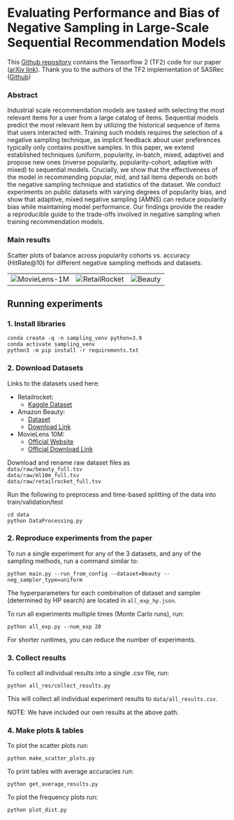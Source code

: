 # Evaluating Performance and Bias of Negative Sampling in Large-Scale Sequential Recommendation Models

This [Github repository](http://github.com/apple/ml-negative-sampling) contains the Tensorflow 2 (TF2) code for our paper ([arXiv link](https://arxiv.org/pdf/2410.17276)).
Thank you to the authors of the TF2 implementation of SASRec ([Github](https://github.com/kang205/SASRec))

### Abstract

Industrial scale recommendation models are tasked with selecting the most relevant items for a user from a large catalog of items.
Sequential models predict the most relevant item by utilizing the historical sequence of items that users interacted with.
Training such models requires the selection of a negative sampling technique, as implicit feedback about user preferences
typically only contains positive samples. In this paper, we extend established techniques (uniform, popularity, in-batch,
mixed, adaptive) and propose new ones (inverse popularity, popularity-cohort, adaptive with mixed) to sequential models.
Crucially, we show that the effectiveness of the model in recommending popular, mid, and tail items depends on both the
negative sampling technique and statistics of the dataset. We conduct experiments on public datasets with varying degrees
of popularity bias, and show that adaptive, mixed negative sampling (AMNS) can reduce popularity bias while maintaining
model performance. Our findings provide the reader a reproducible guide to the trade-offs involved in negative sampling
when training recommendation models.

### Main results
Scatter plots of balance across popularity cohorts vs. accuracy (HitRate@10) 
for different negative sampling methods and datasets.


|                                                 |                                      |                                      |
|:-----------------------------------------------:|:------------------------------------:|:------------------------------------:|
| ![MovieLens-1M](./images/scatter_MovieLens.png) | ![RetailRocket](./images/scatter_RetailRocket.png) |![Beauty](./images/scatter_Beauty.png) 

## Running experiments

### 1. Install libraries

```
conda create -q -n sampling_venv python=3.9
conda activate sampling_venv
python3 -m pip install -r requirements.txt
```

### 2. Download Datasets

Links to the datasets used here:

- Retailrocket:
    - [Kaggle Dataset](https://www.kaggle.com/datasets/retailrocket/ecommerce-dataset)
- Amazon Beauty:
    - [Dataset](https://cseweb.ucsd.edu/~jmcauley/datasets/amazon/links.html)
    - [Download Link](http://snap.stanford.edu/data/amazon/productGraph/categoryFiles/ratings_Beauty.csv)
- MovieLens 10M:
    - [Official Website](https://grouplens.org/datasets/movielens/)
    - [Official Download Link](https://files.grouplens.org/datasets/movielens/ml-10m.zip)

Download and rename raw dataset files as  
`data/raw/beauty_full.tsv`  
`data/raw/ml10m_full.tsv`  
`data/raw/retailrocket_full.tsv`  

Run the following to preprocess and time-based splitting of the data into train/validation/test

```
cd data
python DataProcessing.py
```

### 2. Reproduce experiments from the paper

To run a single experiment for any of the 3 datasets, and any of the sampling methods, run a command similar to:

```
python main.py --run_from_config --dataset=Beauty --neg_sampler_type=uniform
```

The hyperparameters for each combination of dataset and sampler (determined by HP search) are located in `all_exp_hp.json`.

To run all experiments multiple times (Monte Carlo runs), run:

```
python all_exp.py --num_exp 20
```

For shorter runtimes, you can reduce the number of experiments.

### 3. Collect results

To collect all individual results into a single .csv file, run:

```
python all_res/collect_results.py
```

This will collect all individual experiment results to `data/all_results.csv`.

NOTE: We have included our own results at the above path.

### 4. Make plots & tables

To plot the scatter plots run:

```
python make_scatter_plots.py
```

To print tables with average accuracies run:

```
python get_average_results.py
```

To plot the frequency plots run:

```
python plot_dist.py
```
